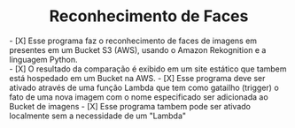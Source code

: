 <h1 align="center" id="topo">Reconhecimento de Faces</h1>
- [X] Esse programa  faz o reconhecimento de faces  de imagens em presentes em um Bucket S3 (AWS), usando o Amazon Rekognition e a linguagem Python. </br>
- [X] O resultado da comparação é exibido em um site estático que tambem está hospedado em um Bucket na AWS.
- [X] Esse programa deve ser ativado através de uma função Lambda que tem como gatailho (trigger) o fato de uma nova imagem com o nome especificado ser adicionada ao Bucket de imagens
- [X] Esse programa  tambem pode ser ativado localmente sem a necessidade de um "Lambda"
